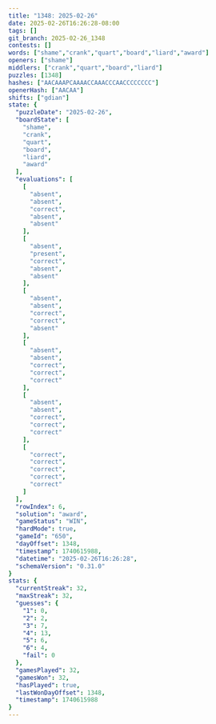 ```yaml
---
title: "1348: 2025-02-26"
date: 2025-02-26T16:26:28-08:00
tags: []
git_branch: 2025-02-26_1348
contests: []
words: ["shame","crank","quart","board","liard","award"]
openers: ["shame"]
middlers: ["crank","quart","board","liard"]
puzzles: [1348]
hashes: ["AACAAAPCAAAACCAAACCCAACCCCCCCC"]
openerHash: ["AACAA"]
shifts: ["gdian"]
state: {
  "puzzleDate": "2025-02-26",
  "boardState": [
    "shame",
    "crank",
    "quart",
    "board",
    "liard",
    "award"
  ],
  "evaluations": [
    [
      "absent",
      "absent",
      "correct",
      "absent",
      "absent"
    ],
    [
      "absent",
      "present",
      "correct",
      "absent",
      "absent"
    ],
    [
      "absent",
      "absent",
      "correct",
      "correct",
      "absent"
    ],
    [
      "absent",
      "absent",
      "correct",
      "correct",
      "correct"
    ],
    [
      "absent",
      "absent",
      "correct",
      "correct",
      "correct"
    ],
    [
      "correct",
      "correct",
      "correct",
      "correct",
      "correct"
    ]
  ],
  "rowIndex": 6,
  "solution": "award",
  "gameStatus": "WIN",
  "hardMode": true,
  "gameId": "650",
  "dayOffset": 1348,
  "timestamp": 1740615988,
  "datetime": "2025-02-26T16:26:28",
  "schemaVersion": "0.31.0"
}
stats: {
  "currentStreak": 32,
  "maxStreak": 32,
  "guesses": {
    "1": 0,
    "2": 2,
    "3": 7,
    "4": 13,
    "5": 6,
    "6": 4,
    "fail": 0
  },
  "gamesPlayed": 32,
  "gamesWon": 32,
  "hasPlayed": true,
  "lastWonDayOffset": 1348,
  "timestamp": 1740615988
}
---
```

<!-- more -->
